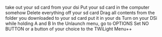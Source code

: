 take out your sd card from your dsi
Put your sd card in the computer somehow
Delete everything off your sd card
Drag all contents from the folder you downloaded to your sd card
put it in your ds
Turn on your DSi while holding A and B
In the Unlaunch menu, go to OPTIONS
Set NO BUTTON or a button of your choice to the TWiLight Menu++
